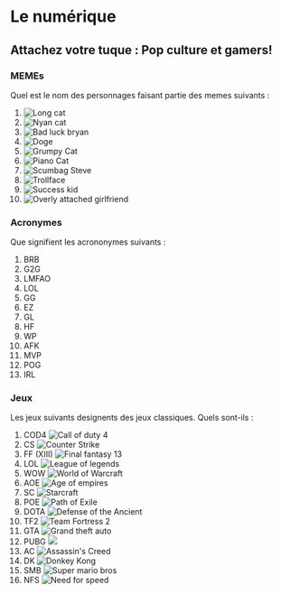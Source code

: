 # Le numérique
## Attachez votre tuque : Pop culture et gamers!

### MEMEs
Quel est le nom des personnages faisant partie des memes suivants :
1. ![Long cat](https://external-content.duckduckgo.com/iu/?u=https%3A%2F%2Fwww.am.com.mx%2Fimg%2F2020%2F09%2F22%2Fmuere-long-cat-en-japon.jpg&f=1&nofb=1)
2. ![Nyan cat](https://external-content.duckduckgo.com/iu/?u=https%3A%2F%2Fimages.halloweencostumes.com%2Fblog%2Fimages%2F453%2F452-1%2Fnyan-cat-meme.jpg&f=1&nofb=1)
3. ![Bad luck bryan](https://external-content.duckduckgo.com/iu/?u=https%3A%2F%2Fcarboncostume.com%2Fwordpress%2Fwp-content%2Fuploads%2F2013%2F01%2Fbadluckbrian.jpg&f=1&nofb=1)
4. ![Doge](https://external-content.duckduckgo.com/iu/?u=https%3A%2F%2Fvignette.wikia.nocookie.net%2Fjoke-battles%2Fimages%2F4%2F40%2F18360-doge-doge-simple.jpg%2Frevision%2Flatest%3Fcb%3D20151209161638&f=1&nofb=1)
5. ![Grumpy Cat](https://external-content.duckduckgo.com/iu/?u=https%3A%2F%2Fwww.theladders.com%2Fwp-content%2Fuploads%2Fgrumpy_cat_190517.jpg&f=1&nofb=1)
6. ![Piano Cat](https://external-content.duckduckgo.com/iu/?u=https%3A%2F%2Fi.imgflip.com%2F17c34n.jpg&f=1&nofb=1)
7. ![Scumbag Steve](https://external-content.duckduckgo.com/iu/?u=https%3A%2F%2Fi.kym-cdn.com%2Fentries%2Ficons%2Foriginal%2F000%2F004%2F856%2FScumbagSteve.jpg&f=1&nofb=1)
8. ![Trollface](https://external-content.duckduckgo.com/iu/?u=http%3A%2F%2Fmakusha.ru%2F20121208%2F3%2FKak-narisovat-trolfeys-po-shagam--mem--trollface-meme--7.png&f=1&nofb=1)
9. ![Success kid](https://external-content.duckduckgo.com/iu/?u=https%3A%2F%2Fwww.unilad.co.uk%2Fwp-content%2Fuploads%2F2018%2F07%2Fsuccess-kid-original.jpg&f=1&nofb=1)
10. ![Overly attached girlfriend](https://external-content.duckduckgo.com/iu/?u=https%3A%2F%2Fbrobible.com%2Fwp-content%2Fuploads%2F2020%2F09%2FOverly-Attached-Girlfriend-Now.jpg%3Fw%3D650&f=1&nofb=1)

### Acronymes
Que signifient les acrononymes suivants :
1. BRB
2. G2G
3. LMFAO
4. LOL
5. GG
6. EZ
7. GL
8. HF
9. WP
10. AFK
11. MVP
12. POG
13. IRL

### Jeux
Les jeux suivants designents des jeux classiques. Quels sont-ils :
1. COD4 ![Call of duty 4](https://external-content.duckduckgo.com/iu/?u=https%3A%2F%2Fwww.gamehackstudios.com%2Fwp-content%2Fuploads%2F2015%2F02%2FCall-of-Duty-4-Modern-Warfare-Crack-Download-PC-Full-Version-Free-14.jpg&f=1&nofb=1)
2. CS ![Counter Strike](https://external-content.duckduckgo.com/iu/?u=https%3A%2F%2Fwww.gameophobic.com%2Fwp-content%2Fuploads%2F2018%2F11%2Fcsgo3.jpg&f=1&nofb=1)
3. FF (XIII) ![Final fantasy 13](https://external-content.duckduckgo.com/iu/?u=https%3A%2F%2Fi.ytimg.com%2Fvi%2FdM3ShfdRwtE%2Fmaxresdefault.jpg&f=1&nofb=1)
4. LOL ![League of legends](https://external-content.duckduckgo.com/iu/?u=https%3A%2F%2Fi.ytimg.com%2Fvi%2FhU41HmhcTAo%2Fmaxresdefault.jpg&f=1&nofb=1)
5. WOW ![World of Warcraft](https://external-content.duckduckgo.com/iu/?u=http%3A%2F%2F1.bp.blogspot.com%2F-Hv6wo2OznTw%2FUsw9YdDC49I%2FAAAAAAAABTU%2FuCjIf0nSBHY%2Fs1600%2FWorld-of-Warcraft-Mists-of-Pandaria-preview-2.jpg&f=1&nofb=1)
5. AOE ![Age of empires](https://external-content.duckduckgo.com/iu/?u=https%3A%2F%2Fi.ytimg.com%2Fvi%2Fx94vJB13HL8%2Fmaxresdefault.jpg&f=1&nofb=1)
6. SC ![Starcraft](https://external-content.duckduckgo.com/iu/?u=https%3A%2F%2Fwww.lowyat.net%2Fwp-content%2Fuploads%2F2016%2F08%2FStarcraft-Screenshot.jpg&f=1&nofb=1)
7. POE ![Path of Exile](https://external-content.duckduckgo.com/iu/?u=https%3A%2F%2Fi.ytimg.com%2Fvi%2Ft_Hn8PnsqR4%2Fmaxresdefault.jpg&f=1&nofb=1)
8. DOTA ![Defense of the Ancient](https://external-content.duckduckgo.com/iu/?u=https%3A%2F%2Fwww.numerama.com%2Fcontent%2Fuploads%2F2019%2F06%2Fdota-2-steam.jpg&f=1&nofb=1)
9. TF2 ![Team Fortress 2](https://external-content.duckduckgo.com/iu/?u=http%3A%2F%2Fimages.akamai.steamusercontent.com%2Fugc%2F52106919869461387%2F176B48C3052C42BE103A0C33FE27B20D16AD95B2%2F&f=1&nofb=1)
10. GTA ![Grand theft auto](https://external-content.duckduckgo.com/iu/?u=https%3A%2F%2Fi.pinimg.com%2Foriginals%2Fa5%2F52%2F78%2Fa55278936835d79ee4f160921cc383be.jpg&f=1&nofb=1)
11. PUBG ![](https://cdn.hiptoro.com/wp-content/uploads/2019/05/PUBG-Mobile-Gameplay-resized.jpg)
12. AC ![Assassin's Creed](https://external-content.duckduckgo.com/iu/?u=http%3A%2F%2Fwww.telechargerjeuxpc.fr%2Fwp-content%2Fuploads%2F2017%2F11%2FAssassin%25E2%2580%2599s-Creed-Unity-3.jpg&f=1&nofb=1)
13. DK ![Donkey Kong](https://external-content.duckduckgo.com/iu/?u=https%3A%2F%2Fi.ytimg.com%2Fvi%2FMQQxhoEmKYc%2Fmaxresdefault.jpg&f=1&nofb=1)
14. SMB ![Super mario bros](https://external-content.duckduckgo.com/iu/?u=https%3A%2F%2Fi.ytimg.com%2Fvi%2Ff3VcQzDULic%2Fmaxresdefault.jpg&f=1&nofb=1)
15. NFS ![Need for speed](https://external-content.duckduckgo.com/iu/?u=https%3A%2F%2Fi.ytimg.com%2Fvi%2F6Df_klDur54%2Fmaxresdefault.jpg&f=1&nofb=1)

